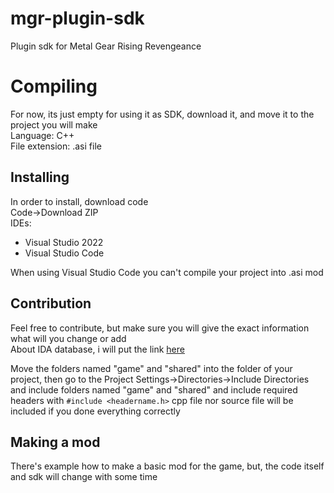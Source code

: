 # mgr-plugin-sdk
Plugin sdk for Metal Gear Rising Revengeance

# Compiling
For now, its just empty for using it as SDK, download it, and move it to the project you will make <br />
Language: C++ <br />
File extension: .asi file <br />
## Installing
In order to install, download code <br />
Code->Download ZIP <br />
IDEs:
* Visual Studio 2022
* Visual Studio Code

When using Visual Studio Code you can't compile your project into .asi mod
## Contribution
Feel free to contribute, but make sure you will give the exact information what will you change or add <br />
About IDA database, i will put the link [here](https://drive.google.com/file/d/1TTIz8vpW4CCyaA2Bc1rhdnXtnlnGmLoy/view?usp=drivesdk)

Move the folders named "game" and "shared" into the folder of your project, then go to the Project Settings->Directories->Include Directories and include folders named "game" and "shared" and include required headers with ```#include <headername.h>``` cpp file nor source file will be included if you done everything correctly

## Making a mod
There's example how to make a basic mod for the game, but, the code itself and sdk will change with some time
